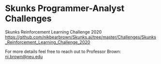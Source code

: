 # Skunks Programmer-Analyst Challenges

Skunks Reinforcement Learning Challenge 2020  https://github.com/nikbearbrown/Skunks.ai/tree/master/Challenges/Skunks_Reinforcement_Learning_Challenge_2020


For more details feel free to reach out to Professor Brown: ni.brown@neu.edu

